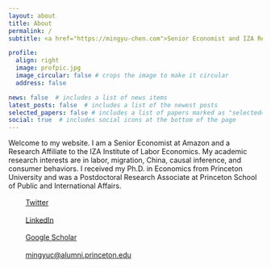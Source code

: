 ```yaml
---
layout: about
title: About
permalink: /
subtitle: <a href="https://mingyu-chen.com">Senior Economist and IZA Research Affiliate</a>

profile:
  align: right
  image: profpic.jpg
  image_circular: false # crops the image to make it circular
  address: false

news: false  # includes a list of news items
latest_posts: false  # includes a list of the newest posts
selected_papers: false # includes a list of papers marked as "selected={true}"
social: true  # includes social icons at the bottom of the page
---
```


Welcome to my website. I am a Senior Economist at Amazon and a Research Affiliate to the IZA Institute of Labor Economics. My academic research interests are in labor, migration, China, causal inference, and consumer behaviors. I received my Ph.D. in Economics from Princeton University and was a Postdoctoral Research Associate at Princeton School of Public and International Affairs.

<html>

<!-- Add FontAwesome for icons -->
<link rel="stylesheet" href="https://cdnjs.cloudflare.com/ajax/libs/font-awesome/6.0.0-beta2/css/all.min.css" integrity="sha384-pzjw8f+ua7Kw1TIq0v8FqFjcJ6pajs/rfdfs3SO+kD4Ck5BdPtF+to8xM6B5z6W5" crossorigin="anonymous">

<style>
  .icon-container {
    display: inline-block;
    width: 30px;
    text-align: center;
  }
  .icon-text {
    vertical-align: middle;
  }
  .social-link {
    margin-bottom: 1rem;  <!-- Increasing bottom margin for line spacing -->
    display: block;
  }
</style>

<body>

<!-- Twitter Link -->
<div class="social-link">
  <div class="icon-container">
    <i class="fab fa-twitter" style="font-size:24px;"></i>
  </div>
  <span class="icon-text"><a href="https://twitter.com/mingyuchen_econ" target="_blank">Twitter</a></span>
</div>

<!-- LinkedIn Link -->
<div class="social-link">
  <div class="icon-container">
    <i class="fab fa-linkedin" style="font-size:24px;"></i>
  </div>
  <span class="icon-text"><a href="https://www.linkedin.com/in/mingyu-chen-23208215" target="_blank">LinkedIn</a></span>
</div>

<!-- Google Scholar Link -->
<div class="social-link">
  <div class="icon-container">
    <i class="fas fa-graduation-cap" style="font-size:24px;"></i>
  </div>
  <span class="icon-text"><a href="https://scholar.google.com/citations?hl=en&user=lttlo7gAAAAJ" target="_blank">Google Scholar</a></span>
</div>

<!-- Email Link -->
<div class="social-link">
  <div class="icon-container">
    <i class="fas fa-envelope" style="font-size:24px;"></i>
  </div>
  <span class="icon-text"><a href="mailto:mingyuc@alumni.princeton.edu">mingyuc@alumni.princeton.edu</a></span>
</div>


</body>

</html>



